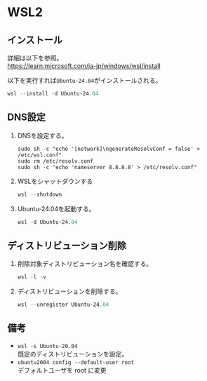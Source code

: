 # WSL2

## インストール

詳細は以下を参照。  
https://learn.microsoft.com/ja-jp/windows/wsl/install

以下を実行すれば`Ubuntu-24.04`がインストールされる。
```powershell
wsl --install -d Ubuntu-24.04
```

## DNS設定

1. DNSを設定する。
    ```shell
    sudo sh -c "echo '[network]\ngenerateResolvConf = false' > /etc/wsl.conf"
    sudo rm /etc/resolv.conf
    sudo sh -c "echo 'nameserver 8.8.8.8' > /etc/resolv.conf"
    ```
1. WSLをシャットダウンする
    ```powershell
    wsl --shutdown
    ```
1. Ubuntu-24.04を起動する。
    ```powershell
    wsl -d Ubuntu-24.04
    ```

## ディストリビューション削除

1. 削除対象ディストリビューション名を確認する。
    ```powershell
    wsl -l -v
    ```
1. ディストリビューションを削除する。
    ```powershell
    wsl --unregister Ubuntu-24.04
    ```

## 備考

-  `wsl -s Ubuntu-20.04`  
既定のディストリビューションを設定。
- `ubuntu2004 config --default-user root`  
デフォルトユーザを root に変更
